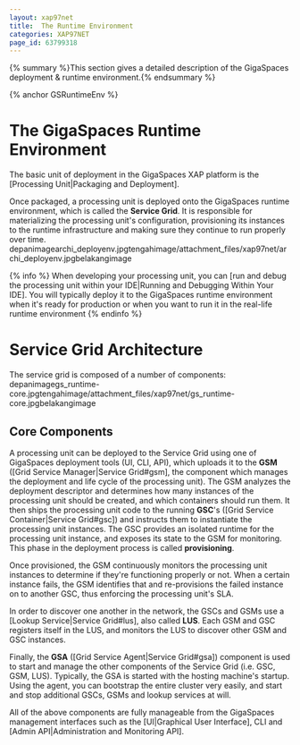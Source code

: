 ```yaml
---
layout: xap97net
title:  The Runtime Environment
categories: XAP97NET
page_id: 63799318
---
```



{% summary %}This section gives a detailed description of the GigaSpaces deployment & runtime environment.{% endsummary %}


{% anchor GSRuntimeEnv %}

# The GigaSpaces Runtime Environment

The basic unit of deployment in the GigaSpaces XAP platform is the [Processing Unit|Packaging and Deployment].

Once packaged, a processing unit is deployed onto the GigaSpaces runtime environment, which is called the **Service Grid**. It is responsible for materializing the processing unit's configuration, provisioning its instances to the runtime infrastructure and making sure they continue to run properly over time.
depanimagearchi_deployenv.jpgtengahimage/attachment_files/xap97net/archi_deployenv.jpgbelakangimage

{% info %}
When developing your processing unit, you can [run and debug the processing unit within your IDE|Running and Debugging Within Your IDE]. You will typically deploy it to the GigaSpaces runtime environment when it's ready for production or when you want to run it in the real-life runtime environment
{% endinfo %}


# Service Grid Architecture

The service grid is composed of a number of components:
depanimagegs_runtime-core.jpgtengahimage/attachment_files/xap97net/gs_runtime-core.jpgbelakangimage

## Core Components

A processing unit can be deployed to the Service Grid using one of GigaSpaces deployment tools (UI, CLI, API), which uploads it to the **GSM** ([Grid Service Manager|Service Grid#gsm], the component which manages the deployment and life cycle of the processing unit). The GSM analyzes the deployment descriptor and determines how many instances of the processing unit should be created, and which containers should run them. It then ships the processing unit code to the running **GSC**'s ([Grid Service Container|Service Grid#gsc]) and instructs them to instantiate the processing unit instances. The GSC provides an isolated runtime for the processing unit instance, and exposes its state to the GSM for monitoring.  This phase in the deployment process is called **provisioning**.

Once provisioned, the GSM continuously monitors the processing unit instances to determine if they're functioning properly or not. When a certain instance fails, the GSM identifies that and re-provisions the failed instance on to another GSC, thus enforcing the processing unit's SLA.

In order to discover one another in the network, the GSCs and GSMs use a [Lookup Service|Service Grid#lus], also called **LUS**. Each GSM and GSC registers itself in the LUS, and monitors the LUS to discover other GSM and GSC instances.

Finally, the **GSA** ([Grid Service Agent|Service Grid#gsa]) component is used to start and manage the other components of the Service Grid (i.e. GSC, GSM, LUS). Typically, the GSA is started with the hosting machine's startup. Using the agent, you can bootstrap the entire cluster very easily, and start and stop additional GSCs, GSMs and lookup services at will.

All of the above components are fully manageable from the GigaSpaces management interfaces such as the [UI|Graphical User Interface], CLI and [Admin API|Administration and Monitoring API].

